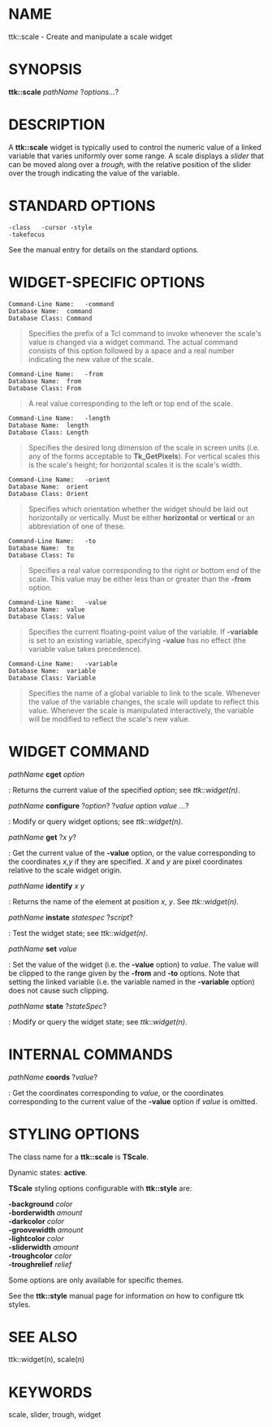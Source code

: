 # NAME

ttk::scale - Create and manipulate a scale widget

# SYNOPSIS

**ttk::scale** *pathName* ?*options\...*?

# DESCRIPTION

A **ttk::scale** widget is typically used to control the numeric value
of a linked variable that varies uniformly over some range. A scale
displays a *slider* that can be moved along over a *trough*, with the
relative position of the slider over the trough indicating the value of
the variable.

# STANDARD OPTIONS

    -class   -cursor -style
    -takefocus

See the manual entry for details on the standard options.

# WIDGET-SPECIFIC OPTIONS

    Command-Line Name:   -command
    Database Name:  command
    Database Class: Command

> Specifies the prefix of a Tcl command to invoke whenever the scale\'s
> value is changed via a widget command. The actual command consists of
> this option followed by a space and a real number indicating the new
> value of the scale.

    Command-Line Name:   -from
    Database Name:  from
    Database Class: From

> A real value corresponding to the left or top end of the scale.

    Command-Line Name:   -length
    Database Name:  length
    Database Class: Length

> Specifies the desired long dimension of the scale in screen units
> (i.e. any of the forms acceptable to **Tk_GetPixels**). For vertical
> scales this is the scale\'s height; for horizontal scales it is the
> scale\'s width.

    Command-Line Name:   -orient
    Database Name:  orient
    Database Class: Orient

> Specifies which orientation whether the widget should be laid out
> horizontally or vertically. Must be either **horizontal** or
> **vertical** or an abbreviation of one of these.

    Command-Line Name:   -to
    Database Name:  to
    Database Class: To

> Specifies a real value corresponding to the right or bottom end of the
> scale. This value may be either less than or greater than the
> **-from** option.

    Command-Line Name:   -value
    Database Name:  value
    Database Class: Value

> Specifies the current floating-point value of the variable. If
> **-variable** is set to an existing variable, specifying **-value**
> has no effect (the variable value takes precedence).

    Command-Line Name:   -variable
    Database Name:  variable
    Database Class: Variable

> Specifies the name of a global variable to link to the scale. Whenever
> the value of the variable changes, the scale will update to reflect
> this value. Whenever the scale is manipulated interactively, the
> variable will be modified to reflect the scale\'s new value.

# WIDGET COMMAND

*pathName* **cget** *option*

:   Returns the current value of the specified *option*; see
    *ttk::widget(n)*.

*pathName* **configure** ?*option*? ?*value option value \...*?

:   Modify or query widget options; see *ttk::widget(n)*.

*pathName* **get** ?*x y*?

:   Get the current value of the **-value** option, or the value
    corresponding to the coordinates *x,y* if they are specified. *X*
    and *y* are pixel coordinates relative to the scale widget origin.

*pathName* **identify** *x y*

:   Returns the name of the element at position *x*, *y*. See
    *ttk::widget(n)*.

*pathName* **instate** *statespec* ?*script*?

:   Test the widget state; see *ttk::widget(n)*.

*pathName* **set** *value*

:   Set the value of the widget (i.e. the **-value** option) to *value*.
    The value will be clipped to the range given by the **-from** and
    **-to** options. Note that setting the linked variable (i.e. the
    variable named in the **-variable** option) does not cause such
    clipping.

*pathName* **state** ?*stateSpec*?

:   Modify or query the widget state; see *ttk::widget(n)*.

# INTERNAL COMMANDS

*pathName* **coords** ?*value*?

:   Get the coordinates corresponding to *value*, or the coordinates
    corresponding to the current value of the **-value** option if
    *value* is omitted.

# STYLING OPTIONS

The class name for a **ttk::scale** is **TScale**.

Dynamic states: **active**.

**TScale** styling options configurable with **ttk::style** are:

**-background** *color*\
**-borderwidth** *amount*\
**-darkcolor** *color*\
**-groovewidth** *amount*\
**-lightcolor** *color*\
**-sliderwidth** *amount*\
**-troughcolor** *color*\
**-troughrelief** *relief*

Some options are only available for specific themes.

See the **ttk::style** manual page for information on how to configure
ttk styles.

# SEE ALSO

ttk::widget(n), scale(n)

# KEYWORDS

scale, slider, trough, widget
